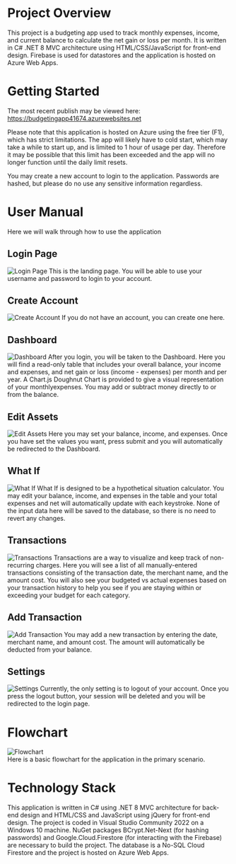 # Project Overview
This project is a budgeting app used to track monthly expenses, income, and current balance to calculate the net gain or loss per month. It is written in C# .NET 8 MVC architecture using HTML/CSS/JavaScript for front-end design. Firebase is used for datastores and the application is hosted on Azure Web Apps.

# Getting Started
The most recent publish may be viewed here: https://budgetingapp41674.azurewebsites.net  
  
Please note that this application is hosted on Azure using the free tier (F1), which has strict limitations. The app will likely have to cold start, which may take a while to start up, and is limited to 1 hour of usage per day. Therefore it may be possible
 that this limit has been exceeded and the app will no longer function until the daily limit resets. 
   
  You may create a new account to login to the application. Passwords are hashed, but please do no use any sensitive information regardless.

# User Manual
Here we will walk through how to use the application
## Login Page
![Login Page](Demo%20Screenshots/Login.png)
This is the landing page. You will be able to use your username and password to login to your account.

## Create Account
![Create Account](Demo%20Screenshots/Create%20Account.png)
If you do not have an account, you can create one here.

## Dashboard
![Dashboard](Demo%20Screenshots/Dashboard.png)
After you login, you will be taken to the Dashboard. Here you will find a read-only table that includes your overall balance, your income and expenses, and net gain or loss (income - expenses) per month and per year.
A Chart.js Doughnut Chart is provided to give a visual representation of your monthlyexpenses.
You may add or subtract money directly to or from the balance.

## Edit Assets
![Edit Assets](Demo%20Screenshots/Edit%20Assets.png)
Here you may set your balance, income, and expenses. Once you have set the values you want, press submit and you will automatically be redirected to the Dashboard.

## What If
![What If](Demo%20Screenshots/What%20If.png)
What If is designed to be a hypothetical situation calculator. You may edit your balance, income, and expenses in the table and your total expenses and net will automatically update with each keystroke. 
None of the input data here will be saved to the database, so there is no need to revert any changes.

## Transactions
![Transactions](Demo%20Screenshots/Transactions.png)
Transactions are a way to visualize and keep track of non-recurring charges. Here you will see a list of all manually-entered transactions consisting of the transaction date, the merchant name, and the amount cost. 
You will also see your budgeted vs actual expenses based on your transaction history to help you see if you are staying within or exceeding your budget for each category.

## Add Transaction
![Add Transaction](Demo%20Screenshots/Add%20Transaction.png)
You may add a new transaction by entering the date, merchant name, and amount cost. The amount will automatically be deducted from your balance.

## Settings
![Settings](Demo%20Screenshots/Settings.png)
Currently, the only setting is to logout of your account. Once you press the logout button, your session will be deleted and you will be redirected to the login page.

# Flowchart
![Flowchart ](Demo%20Screenshots/Flowchart%20(Primary%20Scenario).png)  
Here is a basic flowchart for the application in the primary scenario.

# Technology Stack
This application is written in C# using .NET 8 MVC architecture for back-end design and HTML/CSS and JavaScript using jQuery for front-end design. The project is coded in Visual Studio Community 2022 on a Windows 10 machine. NuGet packages BCrypt.Net-Next (for hashing passwords) and Google.Cloud.Firestore (for interacting with the Firebase) are necessary to build the project. The database is a No-SQL Cloud Firestore and the project is hosted on Azure Web Apps.
